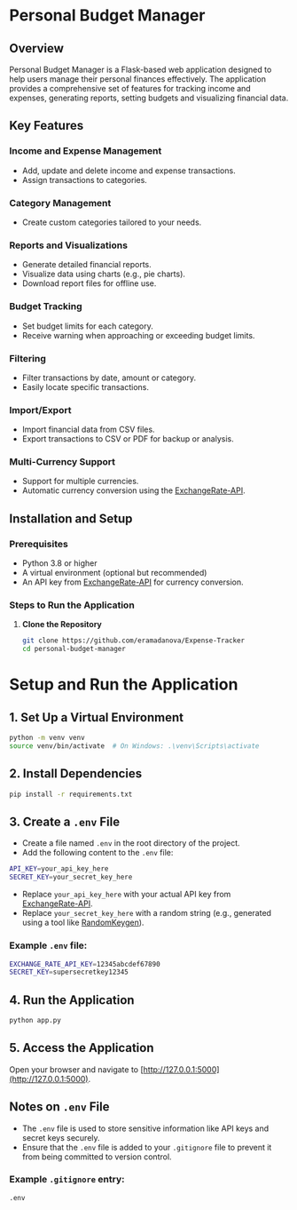 # Personal Budget Manager

## Overview

Personal Budget Manager is a Flask-based web application designed to help users manage their personal finances effectively. The application provides a comprehensive set of features for tracking income and expenses, generating reports, setting budgets and visualizing financial data.


## Key Features

### Income and Expense Management
- Add, update and delete income and expense transactions.
- Assign transactions to categories.

### Category Management
- Create custom categories tailored to your needs.

### Reports and Visualizations
- Generate detailed financial reports.
- Visualize data using charts (e.g., pie charts).
- Download report files for offline use.

### Budget Tracking
- Set budget limits for each category.
- Receive warning when approaching or exceeding budget limits.

### Filtering
- Filter transactions by date, amount or category.
- Easily locate specific transactions.

### Import/Export
- Import financial data from CSV files.
- Export transactions to CSV or PDF for backup or analysis.

### Multi-Currency Support
- Support for multiple currencies.
- Automatic currency conversion using the [ExchangeRate-API](https://www.exchangerate-api.com/).


## Installation and Setup

### Prerequisites
- Python 3.8 or higher
- A virtual environment (optional but recommended)
- An API key from [ExchangeRate-API](https://www.exchangerate-api.com/) for currency conversion.

### Steps to Run the Application

1. **Clone the Repository**
   ```bash
   git clone https://github.com/eramadanova/Expense-Tracker
   cd personal-budget-manager
# Setup and Run the Application

## 1. Set Up a Virtual Environment

```bash
python -m venv venv
source venv/bin/activate  # On Windows: .\venv\Scripts\activate
```

## 2. Install Dependencies

```bash
pip install -r requirements.txt
```

## 3. Create a `.env` File

- Create a file named `.env` in the root directory of the project.
- Add the following content to the `.env` file:

```bash
API_KEY=your_api_key_here
SECRET_KEY=your_secret_key_here
```

- Replace `your_api_key_here` with your actual API key from [ExchangeRate-API](https://www.exchangerate-api.com/).
- Replace `your_secret_key_here` with a random string (e.g., generated using a tool like [RandomKeygen](https://randomkeygen.com/)).

### Example `.env` file:

```bash
EXCHANGE_RATE_API_KEY=12345abcdef67890
SECRET_KEY=supersecretkey12345
```

## 4. Run the Application

```bash
python app.py
```

## 5. Access the Application

Open your browser and navigate to [http://127.0.0.1:5000](http://127.0.0.1:5000).

## Notes on `.env` File

- The `.env` file is used to store sensitive information like API keys and secret keys securely.
- Ensure that the `.env` file is added to your `.gitignore` file to prevent it from being committed to version control.

### Example `.gitignore` entry:

```bash
.env
